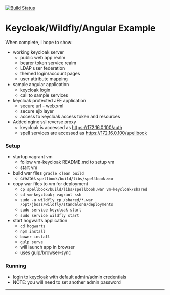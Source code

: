 [![Build Status](https://travis-ci.org/cwalker67/keycloak_demo.svg?branch=master)](https://travis-ci.org/cwalker67/keycloak_demo)
# Keycloak/Wildfly/Angular Example
When complete, I hope to show:
* working keycloak server
    * public web app realm
    * bearer token service realm
    * LDAP user federation
    * themed login/account pages
    * user attribute mapping
* sample angular application
    * keycloak login
    * call to sample services
* keycloak protected JEE application
    * secure url - web.xml
    * secure ejb layer
    * access to keycloak access token and resources
* Added nginx ssl reverse proxy
    * keycloak is accessed as https://172.16.0.100/auth
    * spell services are accessed as https://172.16.0.100/spellbook

### Setup
* startup vagrant vm
    * follow vm-keycloak README.md to setup vm
    * start vm
* build war files `gradle clean build`
    * creates `spellbook/build/libs/spellbook.war`
* copy war files to vm for deployment
    * `cp spellbook/build/libs/spellbook.war vm-keycloak/shared`
    * `cd vm-keycloak; vagrant ssh`
    * `sudo -u wildfly cp /shared/*.war /opt/jboss/wildfly/standalone/deployments`
    * `sudo service keycloak start`
    * `sudo service wildfly start`
* start hogwarts application
    * `cd hogwarts`
    * `npm install`
    * `bower install`
    * `gulp serve`
    * will launch app in browser
    * uses gulp/browser-sync

### Running
* login to [keycloak] with default admin/admin credentials
 * NOTE: you will need to set another admin password

---
[keycloak]:https://172.16.0.100/auth

